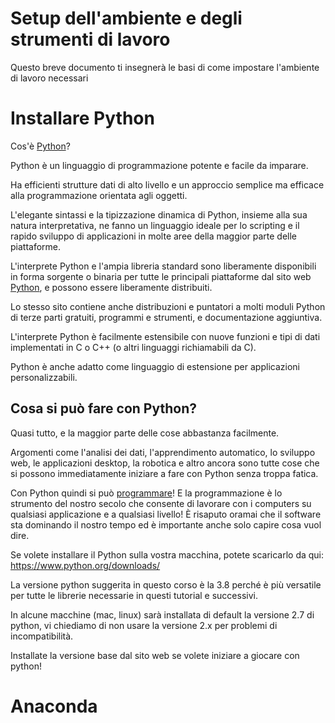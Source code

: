 # Setup dell'ambiente e degli strumenti di lavoro

Questo breve documento ti insegnerà le basi di come impostare l'ambiente di lavoro necessari

# Installare Python

Cos'è [Python](https://docs.python.org/3/tutorial/index.html)?

Python è un linguaggio di programmazione potente e facile da imparare. 

Ha efficienti strutture dati di alto livello e un approccio semplice ma efficace alla programmazione orientata agli oggetti. 

L'elegante sintassi e la tipizzazione dinamica di Python, insieme alla sua natura interpretativa, ne fanno un linguaggio ideale per lo scripting e il rapido sviluppo di applicazioni in molte aree della maggior parte delle piattaforme.

L'interprete Python e l'ampia libreria standard sono liberamente disponibili in forma sorgente o binaria per tutte le principali piattaforme dal sito web [Python](https://www.python.org/), e possono essere liberamente distribuiti. 

Lo stesso sito contiene anche distribuzioni e puntatori a molti moduli Python di terze parti gratuiti, programmi e strumenti, e documentazione aggiuntiva.

L'interprete Python è facilmente estensibile con nuove funzioni e tipi di dati implementati in C o C++ (o altri linguaggi richiamabili da C). 

Python è anche adatto come linguaggio di estensione per applicazioni personalizzabili.

## Cosa si può fare con Python? 

Quasi tutto, e la maggior parte delle cose abbastanza facilmente. 

Argomenti come l'analisi dei dati, l'apprendimento automatico, lo sviluppo web, le applicazioni desktop, la robotica e altro ancora sono tutte cose che si possono immediatamente iniziare a fare con Python senza troppa fatica. 

Con Python quindi si può [programmare](https://pythonprogramming.net/introduction-learn-python-3-tutorials)! E la programmazione è lo strumento del nostro secolo che consente di lavorare con i computers su qualsiasi applicazione e a qualsiasi livello! È risaputo oramai che il software sta dominando il nostro tempo ed è importante anche solo capire cosa vuol dire.

Se volete installare il Python sulla vostra macchina, potete scaricarlo da qui: https://www.python.org/downloads/

La versione python suggerita in questo corso è la 3.8 perché è più versatile per tutte le librerie necessarie in questi tutorial e successivi.

In alcune macchine (mac, linux) sarà installata di default la versione 2.7 di python, vi chiediamo di non usare la versione 2.x per problemi di incompatibilità.

Installate la versione base dal sito web se volete iniziare a giocare con python!

# Anaconda

